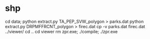 # shp
cd data;
python extract.py TA_PEP_SVW_polygon > parks.dat
python extract.py DRPMFFRCNT_polygon > firec.dat
cp -v parks.dat firec.dat ../viewer/
cd ..
cd viewer
rm zpr.exe; ./compile; ./zpr.exe
